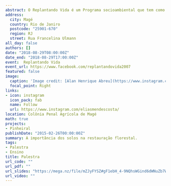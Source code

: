 ```yaml
---
abstract: O Replantando Vida é um Programa socioambiental que tem como objetivo a ressocialização de apenados através do trabalho em ações ambientais. Nesse projeto fui convidado por  [Alan Henrique Abreu](https://www.instagram.com/alanhenriquem/?igshid=dakkafzqyv0) a dar uma aula no módulo de Restauração Florestal. Eu, Elias Mendes Costa, falei sobre a importância dos solos na restauração florestal. Na apresentam os alunos aprenderam conceitos básicos de classificação de solos e a relação dos solo e paisagem. Na aula prática, os alunos analisaram diferentes perfis de solo que compõem a paisagem da Colônia Penal Agrícola de Magé. O conhecimento adquirido foi muito importante aulas seguintes, sobre técnicas de restauração e seleção de espécies florestais. O III Curso de Capacitação em Restauração Florestal organizado pela [CEDAE](https://www.cedae.com.br/) é ministrado a apenados do sistema prisional, que aprendem o caminho desde a semente até a floresta. Após a capacitação, os apenados irão trabalhar nas atividades de produção de mudas e restauração florestal promovidos pela [CEDAE](https://www.cedae.com.br/) em áreas de mananciais. #cedae #replantandovida #solos #classificaçãodesolos #podologia #soil #soilscience #educaçãoambiental #trabalhosocial #sementesflorestais #coletadesementes #trabalhoprisional #produçãodemudas  #sustainabilityinprisons #capacitação #restauraçãoambiental #restauração #restauraçãoflorestal
address:
  city: Magé
  country: Rio de Janiro
  postcode: "25901-670"
  region: RJ
  street: Rua Francelina Ulmann
all_day: false
authors: []
date: "2018-08-29T08:00:00Z"
date_end: "2018-08-29T17:00:00Z"
event:  Replantando Vida
event_url: https://www.facebook.com/replantandovida2007
featured: false
image:
  caption: 'Image credit: [Alan Henrique Abreu](https://www.instagram.com/alanhenriquem/?igshid=dakkafzqyv0)'
  focal_point: Right
links:
- icon: instagram
  icon_pack: fab
  name: Follow
  url: https://www.instagram.com/eliasmendescosta/
location: Colônia Penal Agrícola de Magé
math: true
projects:
- Pinheiral
publishDate: "2015-02-26T00:00:00Z"
summary: A importância dos solos na restauração florestal.
tags: 
- Palestra
- Ensino
title: Palestra
url_code: ""
url_pdf: ""
url_slides: "https://mega.nz/file/mZJyFYSZ#gF1ebH_4-9NQhsWGind6dWNuZb7WFi1dvnwDfX646u8"
url_video: ""
---
```


